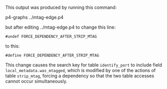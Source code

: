 This output was produced by running this command:

p4-graphs ../mtag-edge.p4

but after editing ../mtag-edge.p4 to change this line:

    #undef FORCE_DEPENDENCY_AFTER_STRIP_MTAG

to this:

    #define FORCE_DEPENDENCY_AFTER_STRIP_MTAG

This change causes the search key for table `identify_port` to include
field `local_metadata.was_mtagged`, which is modified by one of the
actions of table `strip_mtag`, forcing a dependency so that the two
table accesses cannot occur simultaneously.
